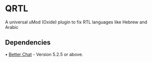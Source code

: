 # QRTL
A universal uMod (Oxide) plugin to fix RTL languages like Hebrew and Arabic                                                

## Dependencies
• [Better Chat][betterchat] - Version 5.2.5 or above.

[betterchat]: https://umod.org/plugins/better-chat

